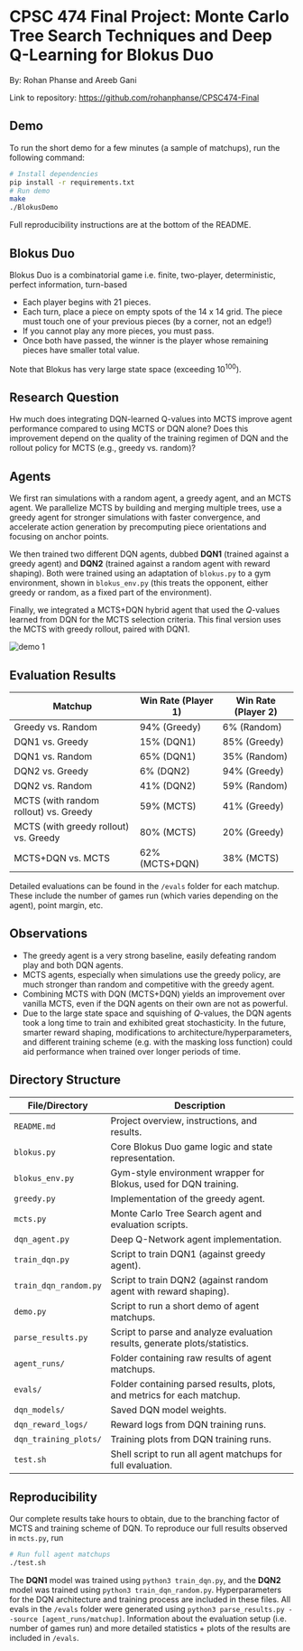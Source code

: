 # CPSC 474 Final Project: Monte Carlo Tree Search Techniques and Deep Q-Learning for Blokus Duo

By: Rohan Phanse and Areeb Gani

Link to repository: https://github.com/rohanphanse/CPSC474-Final

## Demo

To run the short demo for a few minutes (a sample of matchups), run the following command:

```bash
# Install dependencies
pip install -r requirements.txt
# Run demo
make
./BlokusDemo
```

Full reproducibility instructions are at the bottom of the README.

## Blokus Duo

Blokus Duo is a combinatorial game i.e. finite, two-player, deterministic, perfect information, turn-based

- Each player begins with 21 pieces. 
- Each turn, place a piece on empty spots of the 14 x 14 grid. The piece must touch one of your previous pieces (by a corner, not an edge!) 
- If you cannot play any more pieces, you must pass.
- Once both have passed, the winner is the player whose remaining pieces have smaller total value.

Note that Blokus has very large state space (exceeding $10^{100}$).

## Research Question

Hw much does integrating DQN-learned Q-values into MCTS improve agent performance compared to using MCTS or DQN alone? Does this improvement depend on the quality of the training regimen of DQN and the rollout policy for MCTS (e.g., greedy vs. random)?

## Agents


We first ran simulations with a random agent, a greedy agent, and an MCTS agent. We parallelize MCTS by building and merging multiple trees, use a greedy agent for stronger simulations with faster convergence, and accelerate action generation by precomputing piece orientations and focusing on anchor points.

We then trained two different DQN agents, dubbed **DQN1** (trained against a greedy agent) and **DQN2** (trained against a random agent with reward shaping). Both were trained using an adaptation of ``blokus.py`` to a gym environment, shown in ```blokus_env.py``` (this treats the opponent, either greedy or random, as a fixed part of the environment). 

Finally, we integrated a MCTS+DQN hybrid agent that used the $Q$-values learned from DQN for the MCTS selection criteria. This final version uses the MCTS with greedy rollout, paired with DQN1. 

![demo 1](https://lh3.googleusercontent.com/pw/AP1GczMRxUOSwPJtMfKsBjaWjvGyW3rc23gOtCI-kPkuTsQ-a8Zd3VmzIXnGoDYdIMvzQt7dUPaTGJASCUrfU1hy0abTT0owitt6g2TjxOTunBtXWOgyRM-6UOHW1eIFkhD8R60SFDWZ66SLx23EziSOwE2C=w1112-h774-s-no-gm)


## Evaluation Results
| Matchup | Win Rate (Player 1) |  Win Rate (Player 2) |
|------------------------------------------|---------------------|---------------------|
| Greedy vs. Random | 94% (Greedy) | 6% (Random) |
| DQN1 vs. Greedy | 15% (DQN1) | 85% (Greedy) |
| DQN1 vs. Random | 65% (DQN1) | 35% (Random) |
| DQN2 vs. Greedy | 6% (DQN2) | 94% (Greedy) |
| DQN2 vs. Random | 41% (DQN2) | 59% (Random) |
| MCTS (with random rollout) vs. Greedy | 59% (MCTS) | 41% (Greedy) |
| MCTS (with greedy rollout) vs. Greedy | 80% (MCTS) | 20% (Greedy) |
| MCTS+DQN vs. MCTS | 62% (MCTS+DQN) | 38% (MCTS) |

Detailed evaluations can be found in the `/evals` folder for each matchup. These include the number of games run (which varies depending on the agent), point margin, etc.

## Observations

- The greedy agent is a very strong baseline, easily defeating random play and both DQN agents.
- MCTS agents, especially when simulations use the greedy policy, are much stronger than random and competitive with the greedy agent.
- Combining MCTS with DQN (MCTS+DQN) yields an improvement over vanilla MCTS, even if the DQN agents on their own are not as powerful.
- Due to the large state space and squishing of $Q$-values, the DQN agents took a long time to train and exhibited great stochasticity. In the future, smarter reward shaping, modifications to architecture/hyperparameters, and different training scheme (e.g. with the masking loss function) could aid performance when trained over longer periods of time.

## Directory Structure

| File/Directory | Description |
|------------------------|-----------------------------------------------------------------------------|
| `README.md` | Project overview, instructions, and results. |
| `blokus.py` | Core Blokus Duo game logic and state representation. |
| `blokus_env.py` | Gym-style environment wrapper for Blokus, used for DQN training. |
| `greedy.py` | Implementation of the greedy agent. |
| `mcts.py` | Monte Carlo Tree Search agent and evaluation scripts. |
| `dqn_agent.py` | Deep Q-Network agent implementation. |
| `train_dqn.py` | Script to train DQN1 (against greedy agent). |
| `train_dqn_random.py` | Script to train DQN2 (against random agent with reward shaping). |
| `demo.py` | Script to run a short demo of agent matchups. |
| `parse_results.py` | Script to parse and analyze evaluation results, generate plots/statistics. |
| `agent_runs/` | Folder containing raw results of agent matchups. |
| `evals/` | Folder containing parsed results, plots, and metrics for each matchup. |
| `dqn_models/` | Saved DQN model weights. |
| `dqn_reward_logs/` | Reward logs from DQN training runs. |
| `dqn_training_plots/` | Training plots from DQN training runs. |
| `test.sh` | Shell script to run all agent matchups for full evaluation. |

## Reproducibility

Our complete results take hours to obtain, due to the branching factor of MCTS and training scheme of DQN. To reproduce our full results observed in ```mcts.py```, run

```bash
# Run full agent matchups
./test.sh
```

The **DQN1** model was trained using `python3 train_dqn.py`, and the **DQN2** model was trained using `python3 train_dqn_random.py`. Hyperparameters for the DQN architecture and training process are included in these files. All evals in the `/evals` folder were generated using `python3 parse_results.py --source [agent_runs/matchup]`. Information about the evaluation setup (i.e. number of games run) and more detailed statistics + plots of the results are included in `/evals`.
